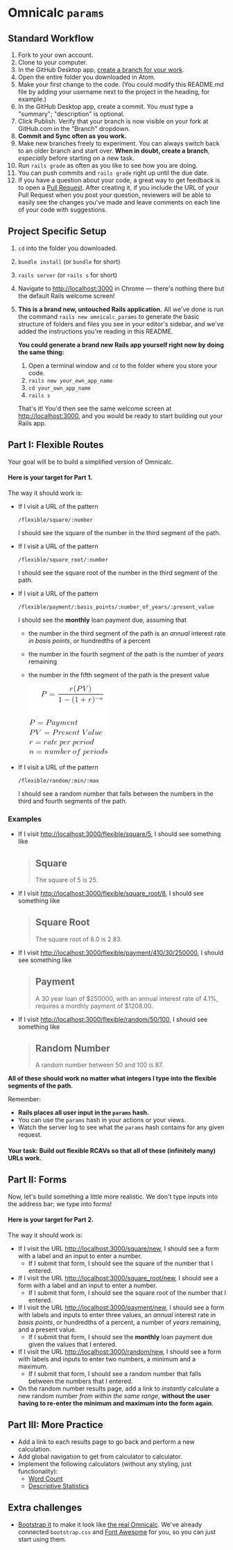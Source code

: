 # Omnicalc `params`

## Standard Workflow

 1. Fork to your own account.
 1. Clone to your computer.
 1. In the GitHub Desktop app, [create a branch for your work](https://help.github.com/desktop/guides/contributing/creating-a-branch-for-your-work/#creating-a-branch).
 1. Open the entire folder you downloaded in Atom.
 1. Make your first change to the code. (You could modify this README.md file by adding your username next to the project in the heading, for example.)
 1. In the GitHub Desktop app, create a commit. You *must* type a "summary"; "description" is optional.
 1. Click Publish. Verify that your branch is now visible on your fork at GitHub.com in the "Branch" dropdown.
 1. **Commit and Sync often as you work.**
 1. Make new branches freely to experiment. You can always switch back to an older branch and start over. **When in doubt, create a branch**, _especially_ before starting on a new task.
 1. Run `rails grade` as often as you like to see how you are doing.
 1. You can push commits and `rails grade` right up until the due date.
 1. If you have a question about your code, a great way to get feedback is to open a [Pull Request](https://help.github.com/articles/creating-a-pull-request/). After creating it, if you include the URL of your Pull Request when you post your question, reviewers will be able to easily see the changes you've made and leave comments on each line of your code with suggestions.

## Project Specific Setup

 1. `cd` into the folder you downloaded.
 1. `bundle install` (or `bundle` for short)
 1. `rails server` (or `rails s` for short)
 1. Navigate to [http://localhost:3000](http://localhost:3000) in Chrome — there's nothing there but the default Rails welcome screen!
 1. **This is a brand new, untouched Rails application.** All we've done is run the command `rails new omnicalc_params` to generate the basic structure of folders and files you see in your editor's sidebar, and we've added the instructions you're reading in this README.

    **You could generate a brand new Rails app yourself right now by doing the same thing:**

    1. Open a terminal window and `cd` to the folder where you store your code.
    1. `rails new your_own_app_name`
    1. `cd your_own_app_name`
    1. `rails s`

    That's it! You'd then see the same welcome screen at [http://localhost:3000](http://localhost:3000), and you would be ready to start building out your Rails app.

## Part I: Flexible Routes

Your goal will be to build a simplified version of Omnicalc.

#### Here is your target for Part 1.

The way it should work is:

 - If I visit a URL of the pattern

    ```
    /flexible/square/:number
    ```

    I should see the square of the number in the third segment of the path.

 - If I visit a URL of the pattern

   ```
   /flexible/square_root/:number
   ```

   I should see the square root of the number in the third segment of the path.

 - If I visit a URL of the pattern

   ```
   /flexible/payment/:basis_points/:number_of_years/:present_value
   ```

   I should see the **monthly** loan payment due, assuming that

   - the number in the third segment of the path is an _annual_ interest rate _in basis points_, or hundredths of a percent
   - the number in the fourth segment of the path is the number of _years_ remaining
   - the number in the fifth segment of the path is the present value

        ![Loan payment formula](payment_formula.gif?raw=true "Loan payment formula")

 - If I visit a URL of the pattern

   ```
   /flexible/random/:min/:max
   ```

   I should see a random number that falls between the numbers in the third and fourth segments of the path.

### Examples

 - If I visit [http://localhost:3000/flexible/square/5](http://localhost:3000/flexible/square/5), I should see something like

    > ## Square
    >
    > The square of 5 is 25.

 - If I visit [http://localhost:3000/flexible/square_root/8](http://localhost:3000/flexible/square_root/8), I should see something like

    > ## Square Root
    >
    > The square root of 8.0 is 2.83.

 - If I visit [http://localhost:3000/flexible/payment/410/30/250000](http://localhost:3000/flexible/payment/34/60/30000), I should see something like

    > ## Payment
    >
    > A 30 year loan of $250000, with an annual interest rate of 4.1%, requires a monthly payment of $1208.00.

 - If I visit [http://localhost:3000/flexible/random/50/100](http://localhost:3000/flexible/random/50/100), I should see something like

    > ## Random Number
    >
    > A random number between 50 and 100 is 87.

**All of these should work no matter what integers I type into the flexible segments of the path.**

Remember:

 - **Rails places all user input in the `params` hash.**
 - You can use the `params` hash in your actions or your views.
 - Watch the server log to see what the `params` hash contains for any given request.

#### Your task: Build out flexible RCAVs so that all of these (infinitely many) URLs work.

## Part II: Forms

Now, let's build something a little more realistic. We don't type inputs into the address bar; we type into forms!

#### Here is your target for Part 2.

The way it should work is:

 - If I visit the URL [http://localhost:3000/square/new](http://localhost:3000/square/new), I should see a form with a label and an input to enter a number.
    - If I submit that form, I should see the square of the number that I entered.
 - If I visit the URL [http://localhost:3000/square_root/new](http://localhost:3000/square_root/new), I should see a form with a label and an input to enter a number.
    - If I submit that form, I should see the square root of the number that I entered.
 - If I visit the URL [http://localhost:3000/payment/new](http://localhost:3000/payment/new), I should see a form with labels and inputs to enter three values, an _annual_ interest rate _in basis points_, or hundredths of a percent, a number of _years_ remaining, and a present value.
    - If I submit that form, I should see the **monthly** loan payment due given the values that I entered.
 - If I visit the URL [http://localhost:3000/random/new](http://localhost:3000/random/new), I should see a form with labels and inputs to enter two numbers, a minimum and a maximum.
    - If I submit that form, I should see a random number that falls between the numbers that I entered.
 - On the random number results page, add a link to _instantly_ calculate a new random number _from within the same range_, **without the user having to re-enter the minimum and maximum into the form again**.

## Part III: More Practice

 - Add a link to each results page to go back and perform a new calculation.
 - Add global navigation to get from calculator to calculator.
 - Implement the following calculators (without any styling, just functionality):
    - [Word Count](http://omnicalc-target.herokuapp.com/word_count/new)
    - [Descriptive Statistics](http://omnicalc-target.herokuapp.com/descriptive_statistics/new)

## Extra challenges

 - [Bootstrap it](http://getbootstrap.com/components/#panels) to make it look like [the real Omnicalc](http://omnicalc-target.herokuapp.com/). We've already connected `bootstrap.css` and [Font Awesome](http://fontawesome.io/icons/) for you, so you can just start using them.
